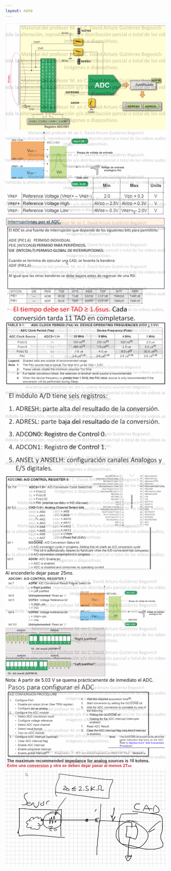 ```yaml
---
layout: note
---
```


![1b38ca36230b870437ac71994a768f31.png](../../../../img/c1b6bea05a88444bad2f522907988767.png)
![ac38d858b30fe9edce5a23e55cf62249.png](../../../../img/dcc01e4897d74e2e9dc97ce1fc74a394.png)
![ddc7912514f341ba6a1f57e34a6049ad.png](../../../../img/66183cba473b4960a4f86b9db015bceb.png)
![5418417393b908bed59c3667de8703b3.png](../../../../img/fd49af860ff1466cb341b3e3c2eb023a.png)
![44154a4b3bc0fc49827c7cd8b05e8a9d.png](../../../../img/61f75569f1eb470c8835ac56b804bf09.png)
![15e55ef66c3f9a64f03a1f577491f40a.png](../../../../img/f6899f7cd3054d549687d98852928bef.png)
Al encenderlo dejar pasar $25ms$.
![ba85edcf53eeab0254c12fa1c396551b.png](../../../../img/5736ff1c4eeb4186bd86bfd49d56fe80.png)
Nota: A partir de 5.03 V se quema prácticamente de inmediato el ADC.
![3f8543af14d6b2ac2a382b0c64e519a2.png](../../../../img/8b7d4176f9b748909b2d89e28888a8f6.png)
![42c5f8509ecace5cfc1c3c14008f10c9.png](../../../../img/e618067fcfef4d88a99011b30ee09f32.png)